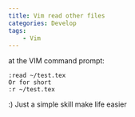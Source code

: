 ```yaml
---
title: Vim read other files
categories: Develop
tags: 
    - Vim
---
```


at the VIM command prompt:
```
:read ~/test.tex
Or for short
:r ~/test.tex
```

:) Just a simple skill make life easier
